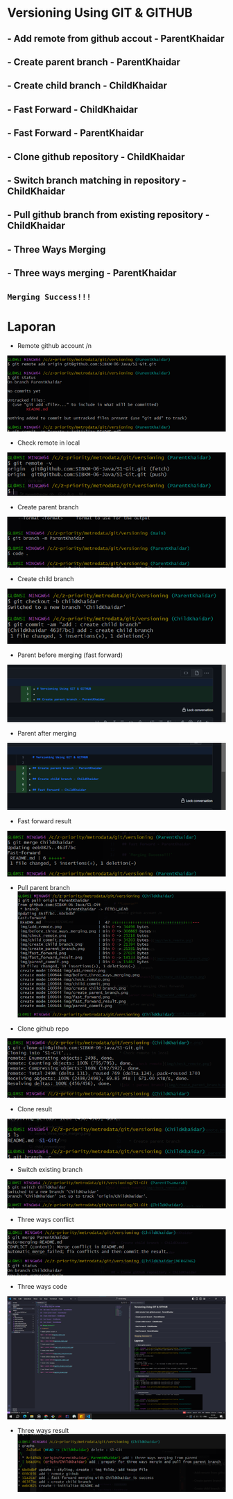 # Versioning Using GIT & GITHUB

## - Add remote from github accout - ParentKhaidar

## - Create parent branch - ParentKhaidar

## - Create child branch - ChildKhaidar

## - Fast Forward - ChildKhaidar

## - Fast Forward - ParentKhaidar

## - Clone github repository - ChildKhaidar

## - Switch branch matching in repository - ChildKhaidar

## - Pull github branch from existing repository - ChildKhaidar

## - Three Ways Merging

## - Three ways merging - ParentKhaidar

## `Merging Success!!!`

# **Laporan**

* Remote github account /n

![pic : add remote](img/add_remote.png)

* Check remote in local

![pic : check remote](img/check_remote.png)

* Create parent branch

![pic : parent branch](img/create_parent_branch.png)

* Create child branch

![pic : child branch](img/create_child_branch.png)

* Parent before merging (fast forward)

![pic : parent before](img/parent_commit.png)

* Parent after merging

![pic : parent after](img/fast_forward_result.png)

* Fast forward result

![pic : fast forward](img/fast_forward.png)

* Pull parent branch
![pic : pull](img/git_pull.png)

* Clone github repo

![pic : clone](img/clone_repo.png)

* Clone result

![pic : repo result](img/clone_result.png)

* Switch existing branch

![pic : switch branch](img/switch.png)

* Three ways conflict

![pic : twm code](img/three_ways_merge_conflict.png)

* Three ways code

![pic : twm compare](img/before_three_ways_merging.png)

* Three ways result
![pic : twm result](img/three_ways_resul_git.png)